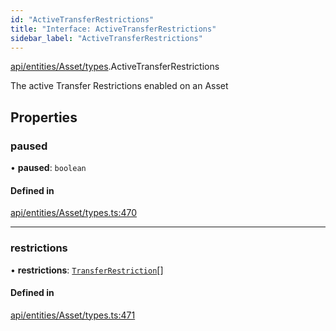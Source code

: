 ```yaml
---
id: "ActiveTransferRestrictions"
title: "Interface: ActiveTransferRestrictions"
sidebar_label: "ActiveTransferRestrictions"
---
```


[api/entities/Asset/types](../../../../../../modules/API/Entities/Asset/Types/Types.md).ActiveTransferRestrictions

The active Transfer Restrictions enabled on an Asset

## Properties

### paused

• **paused**: `boolean`

#### Defined in

[api/entities/Asset/types.ts:470](https://github.com/PolymeshAssociation/polymesh-sdk/blob/fbf6882d0/src/api/entities/Asset/types.ts#L470)

___

### restrictions

• **restrictions**: [`TransferRestriction`](../../../../../../modules/API/Procedures/Types/Types.md#transferrestriction)[]

#### Defined in

[api/entities/Asset/types.ts:471](https://github.com/PolymeshAssociation/polymesh-sdk/blob/fbf6882d0/src/api/entities/Asset/types.ts#L471)
